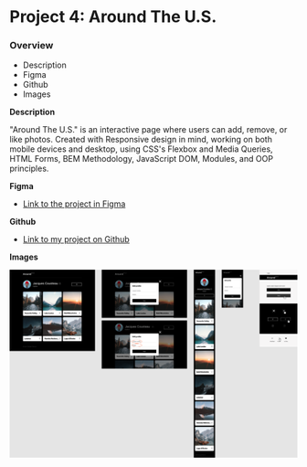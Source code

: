# Project 4: Around The U.S.

### Overview

* Description
* Figma
* Github
* Images

**Description**

"Around The U.S." is an interactive page where users can add, remove, or like photos. Created with Responsive design in mind, working on both mobile devices and desktop, using CSS's Flexbox and Media Queries, HTML Forms, BEM Methodology, JavaScript DOM, Modules, and OOP principles.

**Figma**

* [Link to the project in Figma](https://www.figma.com/file/SurN1jaeEQIhuZEDMhmWWf/Sprint-4-Around-The-U.S.-desktop-mobile?node-id=0%3A1)

**Github**

* [Link to my project on Github](https://gilad-tsiprun.github.io/web_project_4/)

**Images**

![Around The U.S - Sprint 4 Desktop + Mobile](https://github.com/Gilad-Tsiprun/web_project_4/blob/main/images/Sprint%204_%20Around%20The%20U.S.%20_%20desktop%20%2B%20mobile.png)
